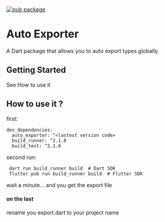 [![pub package](https://img.shields.io/pub/v/auto_exporter.svg)](https://pub.dev/packages/auto_exporter)

# Auto Exporter

A Dart package that allows you to auto export types globally.

## Getting Started

See How to use it

## How to use it ?

first:
```
dev_dependencies:
  auto_exporter: ^<lastest version code>
  build_runner: ^2.1.0
  build_test: ^2.1.0
```

second run:
```
 dart run build_runner build  # Dart SDK
 flutter pub run build_runner build  # Flutter SDK
```

wait a minute... and you get the export file

#### on the last

rename you export.dart to your project name